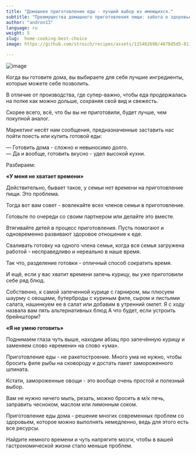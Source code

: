 ```yaml
---
title: "Домашнее приготовление еды - лучший выбор из имеющихся."
subtitle: "Преимущества домашнего приготовления пищи: забота о здоровье через выбор качественных ингредиентов."
author: "andron13"
language: ru
weight: 5
slug:  home-cooking-best-choice
image: https://github.com/stroich/recipes/assets/115462690/4878d5d5-8112-4d04-ae42-67c30961769c

---
```


![image](https://github.com/stroich/recipes/assets/115462690/4878d5d5-8112-4d04-ae42-67c30961769c)


Когда вы готовите дома, вы выбираете для себя лучшие ингредиенты, которые можете себе позволить.

В отличие от производства, где супер-важно, чтобы еда продержалась на полке как можно дольше, сохраняя свой вид и свежесть.

Скорее всего, всё, что бы вы не приготовили, будет лучше, чем покупной аналог.

Маркетинг несёт нам сообщения, предназначенные заставить нас пойти поесть или купить готовой еды:

— Готовить дома - сложно и невыносимо долго.   
— Да и вообще, готовить вкусно - удел высокой кухни.

Разбираем:

**«У меня не хватает времени»**

Действительно, бывает такое, у семьи нет времени на приготовление пищи. Это проблема.

Тогда вот вам совет - вовлекайте всех членов семьи в приготовление.

Готовьте по очереди со своим партнером или делайте это вместе.

Втягивайте детей в процесс приготовления. Пусть помогают и одновременно развивают здоровое отношение к еде.

Сваливать готовку на одного члена семьи, когда вся семья загружена работой - несправедливо и нереально в наше время.

Так что, разделение готовки - отличный способ сократить время.

И ещё, если у вас хватит времени запечь курицу, вы уже приготовили себе ряд блюд.

Собственно, к самой запеченной курице с гарниром, мы плюсуем шаурму с овощами, бутерброды с куриным филе, сыром и листьями салата, нашинкуем ее в салат или добавим в утренний омлет.
Я с ходу назвала вам пять альтернативных блюд
А что будет, если устроить брейншторм?

**«Я не умею готовить»**

Поднимаем глаза чуть выше, находим абзац про запечённую курицу и заменяем слово «времени» на слово «ума».

Приготовление еды - не ракетостроение.
Много ума не нужно, чтобы бросить филе рыбы на сковороду и достать пакет замороженного шпината.

Кстати, замороженные овощи - это вообще очень простой и полезный выбор.

Вам не нужно ничего мыть, резать, можно бросить в м/к печь, заправить чесноком, маслом или лимонным соком.   

    
    
Приготовление еды дома - решение многих современных проблем со здоровьем, которое можно выполнять немедленно, ведь для этого есть все ресурсы.

Найдите немного времени и чуть напрягите мозги, чтобы в вашей гастрономической жизни стало меньше проблем.
